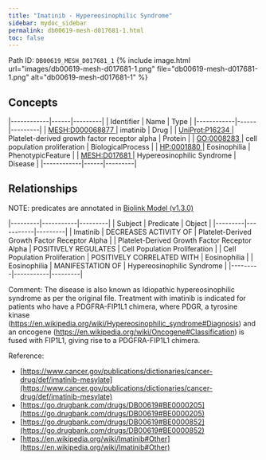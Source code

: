 ```yaml
---
title: "Imatinib - Hypereosinophilic Syndrome"
sidebar: mydoc_sidebar
permalink: db00619-mesh-d017681-1.html
toc: false 
---
```



Path ID: `DB00619_MESH_D017681_1`
{% include image.html url="images/db00619-mesh-d017681-1.png" file="db00619-mesh-d017681-1.png" alt="db00619-mesh-d017681-1" %}

## Concepts

|------------|------|---------|
| Identifier | Name | Type    |
|------------|------|---------|
| <a href="https://identifiers.org/MESH:D000068877">MESH:D000068877 </a> | imatinib | Drug |
| <a href="https://identifiers.org/UniProt:P16234">UniProt:P16234 </a> | Platelet-derived growth factor receptor alpha | Protein |
| <a href="https://identifiers.org/GO:0008283">GO:0008283 </a> | cell population proliferation | BiologicalProcess |
| <a href="https://identifiers.org/HP:0001880">HP:0001880 </a> | Eosinophilia | PhenotypicFeature |
| <a href="https://identifiers.org/MESH:D017681">MESH:D017681 </a> | Hypereosinophilic Syndrome | Disease |
|------------|------|---------|

## Relationships


NOTE: predicates are annotated in <a href="https://github.com/biolink/biolink-model/releases/tag/v1.3.0">Biolink Model (v1.3.0)</a>

|---------|-----------|---------|
| Subject | Predicate | Object  |
|---------|-----------|---------|
| Imatinib | DECREASES ACTIVITY OF | Platelet-Derived Growth Factor Receptor Alpha |
| Platelet-Derived Growth Factor Receptor Alpha | POSITIVELY REGULATES | Cell Population Proliferation |
| Cell Population Proliferation | POSITIVELY CORRELATED WITH | Eosinophilia |
| Eosinophilia | MANIFESTATION OF | Hypereosinophilic Syndrome |
|---------|-----------|---------|

Comment: The disease is also known as Idiopathic hypereosinophilic syndrome as per the original file. Treatment with imatinib is indicated for patients who have a PDGFRA-FIP1L1 chimera, where PDGR, a tyrosine kinase (https://en.wikipedia.org/wiki/Hypereosinophilic_syndrome#Diagnosis) and an oncogene (https://en.wikipedia.org/wiki/Oncogene#Classification) is fused with FIP1L1, giving rise to a PDGFRA-FIP1L1 chimera.

Reference: 
  - [https://www.cancer.gov/publications/dictionaries/cancer-drug/def/imatinib-mesylate](https://www.cancer.gov/publications/dictionaries/cancer-drug/def/imatinib-mesylate)
  - [https://go.drugbank.com/drugs/DB00619#BE0000205](https://go.drugbank.com/drugs/DB00619#BE0000205)
  - [https://go.drugbank.com/drugs/DB00619#BE0000852](https://go.drugbank.com/drugs/DB00619#BE0000852)
  - [https://en.wikipedia.org/wiki/Imatinib#Other](https://en.wikipedia.org/wiki/Imatinib#Other)
